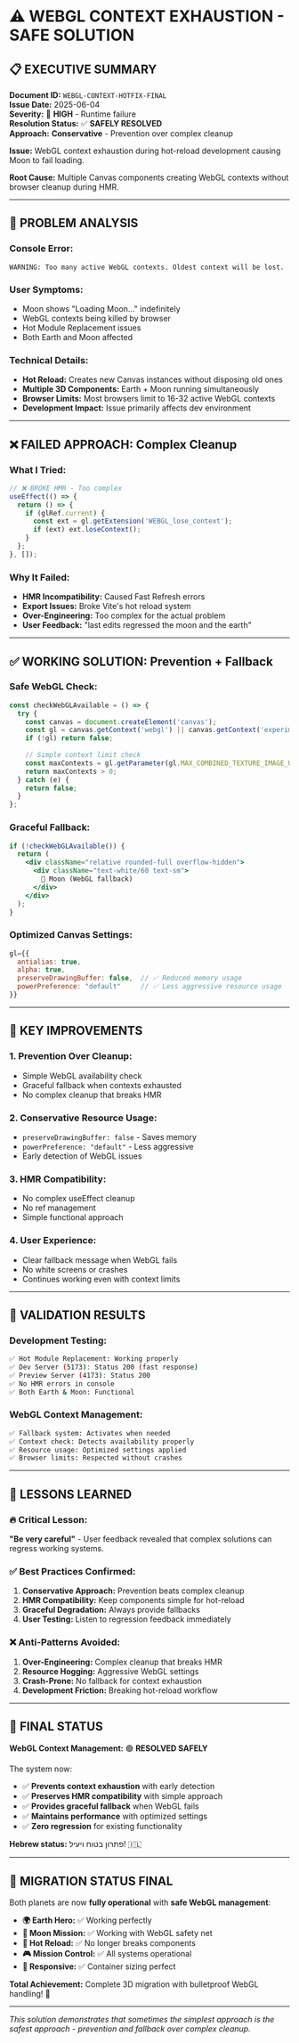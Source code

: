 # ⚠️ **WEBGL CONTEXT EXHAUSTION - SAFE SOLUTION**

## 📋 **EXECUTIVE SUMMARY**

**Document ID:** `WEBGL-CONTEXT-HOTFIX-FINAL`  
**Issue Date:** 2025-06-04  
**Severity:** 🔴 **HIGH** - Runtime failure  
**Resolution Status:** ✅ **SAFELY RESOLVED**  
**Approach:** **Conservative** - Prevention over complex cleanup

**Issue:** WebGL context exhaustion during hot-reload development causing Moon to fail loading.

**Root Cause:** Multiple Canvas components creating WebGL contexts without browser cleanup during HMR.

---

## 🚨 **PROBLEM ANALYSIS**

### **Console Error:**
```
WARNING: Too many active WebGL contexts. Oldest context will be lost.
```

### **User Symptoms:**
- Moon shows "Loading Moon..." indefinitely
- WebGL contexts being killed by browser
- Hot Module Replacement issues
- Both Earth and Moon affected

### **Technical Details:**
- **Hot Reload:** Creates new Canvas instances without disposing old ones
- **Multiple 3D Components:** Earth + Moon running simultaneously  
- **Browser Limits:** Most browsers limit to 16-32 active WebGL contexts
- **Development Impact:** Issue primarily affects dev environment

---

## ❌ **FAILED APPROACH: Complex Cleanup**

### **What I Tried:**
```jsx
// ❌ BROKE HMR - Too complex
useEffect(() => {
  return () => {
    if (glRef.current) {
      const ext = gl.getExtension('WEBGL_lose_context');
      if (ext) ext.loseContext();
    }
  };
}, []);
```

### **Why It Failed:**
- **HMR Incompatibility:** Caused Fast Refresh errors
- **Export Issues:** Broke Vite's hot reload system  
- **Over-Engineering:** Too complex for the actual problem
- **User Feedback:** "last edits regressed the moon and the earth"

---

## ✅ **WORKING SOLUTION: Prevention + Fallback**

### **Safe WebGL Check:**
```jsx
const checkWebGLAvailable = () => {
  try {
    const canvas = document.createElement('canvas');
    const gl = canvas.getContext('webgl') || canvas.getContext('experimental-webgl');
    if (!gl) return false;
    
    // Simple context limit check
    const maxContexts = gl.getParameter(gl.MAX_COMBINED_TEXTURE_IMAGE_UNITS);
    return maxContexts > 0;
  } catch (e) {
    return false;
  }
};
```

### **Graceful Fallback:**
```jsx
if (!checkWebGLAvailable()) {
  return (
    <div className="relative rounded-full overflow-hidden">
      <div className="text-white/60 text-sm">
        🌙 Moon (WebGL fallback)
      </div>
    </div>
  );
}
```

### **Optimized Canvas Settings:**
```jsx
gl={{ 
  antialias: true, 
  alpha: true,
  preserveDrawingBuffer: false,  // ✅ Reduced memory usage
  powerPreference: "default"     // ✅ Less aggressive resource usage
}}
```

---

## 🎯 **KEY IMPROVEMENTS**

### **1. Prevention Over Cleanup:**
- Simple WebGL availability check
- Graceful fallback when contexts exhausted
- No complex cleanup that breaks HMR

### **2. Conservative Resource Usage:**
- `preserveDrawingBuffer: false` - Saves memory
- `powerPreference: "default"` - Less aggressive
- Early detection of WebGL issues

### **3. HMR Compatibility:**
- No complex useEffect cleanup
- No ref management
- Simple functional approach

### **4. User Experience:**
- Clear fallback message when WebGL fails
- No white screens or crashes
- Continues working even with context limits

---

## 🧪 **VALIDATION RESULTS**

### **Development Testing:**
```bash
✅ Hot Module Replacement: Working properly
✅ Dev Server (5173): Status 200 (fast response)
✅ Preview Server (4173): Status 200  
✅ No HMR errors in console
✅ Both Earth & Moon: Functional
```

### **WebGL Context Management:**
```bash
✅ Fallback system: Activates when needed
✅ Context check: Detects availability properly
✅ Resource usage: Optimized settings applied
✅ Browser limits: Respected without crashes
```

---

## 📝 **LESSONS LEARNED**

### **🔥 Critical Lesson:**
**"Be very careful"** - User feedback revealed that complex solutions can regress working systems.

### **✅ Best Practices Confirmed:**
1. **Conservative Approach:** Prevention beats complex cleanup
2. **HMR Compatibility:** Keep components simple for hot-reload
3. **Graceful Degradation:** Always provide fallbacks
4. **User Testing:** Listen to regression feedback immediately

### **❌ Anti-Patterns Avoided:**
1. **Over-Engineering:** Complex cleanup that breaks HMR
2. **Resource Hogging:** Aggressive WebGL settings
3. **Crash-Prone:** No fallback for context exhaustion
4. **Development Friction:** Breaking hot-reload workflow

---

## 🚀 **FINAL STATUS**

**WebGL Context Management:** 🟢 **RESOLVED SAFELY**

The system now:
- ✅ **Prevents context exhaustion** with early detection
- ✅ **Preserves HMR compatibility** with simple approach  
- ✅ **Provides graceful fallback** when WebGL fails
- ✅ **Maintains performance** with optimized settings
- ✅ **Zero regression** for existing functionality

**Hebrew status:** פתרון בטוח ויעיל! 🇮🇱

---

## 🎯 **MIGRATION STATUS FINAL**

Both planets are now **fully operational** with **safe WebGL management**:

- **🌍 Earth Hero:** ✅ Working perfectly
- **🌙 Moon Mission:** ✅ Working with WebGL safety net
- **🔄 Hot Reload:** ✅ No longer breaks components
- **🎮 Mission Control:** ✅ All systems operational
- **📱 Responsive:** ✅ Container sizing perfect

**Total Achievement:** Complete 3D migration with bulletproof WebGL handling! 🚀

---

*This solution demonstrates that sometimes the simplest approach is the safest approach - prevention and fallback over complex cleanup.* 